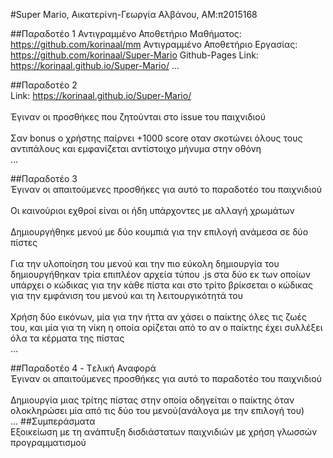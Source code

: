 #Super Mario, Αικατερίνη-Γεωργία Αλβάνου, ΑΜ:π2015168

##Παραδοτέο 1
Αντιγραμμένο Αποθετήριο Μαθήματος: https://github.com/korinaal/mm
Αντιγραμμένο Αποθετήριο Εργασίας: https://github.com/korinaal/Super-Mario
Github-Pages Link: https://korinaal.github.io/Super-Mario/
...

##Παραδοτέο 2
<br>Link: https://korinaal.github.io/Super-Mario/<br>
<br>Έγιναν οι προσθήκες που ζητούνται στο issue του παιχνιδιού<br>
<br>Σαν bonus ο χρήστης παίρνει +1000 score οταν σκοτώνει όλους τους αντιπάλους και εμφανίζεται αντίστοιχο μήνυμα στην οθόνη<br>
...

##Παραδοτέο 3
<br>Έγιναν οι απαιτούμενες προσθήκες για αυτό το παραδοτέο του παιχνιδιού<br>
<br>Οι καινούριοι εχθροί είναι οι ήδη υπάρχοντες με αλλαγή χρωμάτων<br>
<br>Δημιουργήθηκε μενού με δύο κουμπιά για την επιλογή ανάμεσα σε δύο πίστες<br>
<br>Για την υλοποίηση του μενού και την πιο εύκολη δημιουργία του δημιουργήθηκαν τρία επιπλέον αρχεία τύπου .js στα δύο εκ των οποίων υπάρχει ο κώδικας για την κάθε πίστα και στο τρίτο βρίκσεται ο κώδικας για την εμφάνιση του μενού και τη λειτουργικότητά του<br>
<br>Χρήση δύο εικόνων, μία για την ήττα αν χάσει ο παίκτης όλες τις ζωές του, και μία για τη νίκη η οποία ορίζεται από το αν ο παίκτης έχει συλλέξει όλα τα κέρματα της πίστας<br>
...

##Παραδοτέο 4 - Tελική Αναφορά
<br>Έγιναν οι απαιτούμενες προσθήκες για αυτό το παραδοτέο του παιχνιδιού<br>
<br>Δημιουργία μιας τρίτης πίστας στην οποία οδηγείται ο παίκτης όταν ολοκληρώσει μία από τις δύο του μενού(ανάλογα με την επιλογή του)<br>
...
##Συμπεράσματα 
<br>Εξοικείωση με τη ανάπτυξη δισδιάστατων παιχνιδιών με χρήση γλωσσών προγραμματισμού<br>
